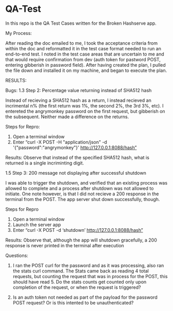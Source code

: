 # QA-Test
In this repo is the QA Test Cases written for the Broken Hashserve app. 

My Process:

After reading the doc emailed to me, I took the acceptance criteria from within the doc and reformatted it in the test case format needed to run an end-to-end test. I noted in the test case areas that are uncertain to me and that would require confirmation from dev (auth token for pastword POST, entering gibberish in password field). After having created the plan, I pulled the file down and installed it on my machine, and began to execute the plan.

RESULTS: 

Bugs: 
1.3 Step 2: Percentage value returning instead of SHA512 hash

Instead of recieving a SHA512 hash as a return, I instead recieved an incrimental n% (the first return was 1%, the second 2%, the 3rd 3%, etc). I entereted the angrymonkey password on the first request, but gibberish on the subsequent. Neither made a difference on the returns.

Steps for Repro:

1.	Open a terminal window
2.	Enter “curl -X POST -H "application/json" -d '{"password":"angrymonkey"}' http://127.0.0.1:8088/hash”

Results: Observe that instead of the specified SHA512 hash, what is returned is a single incriminting digit.



1.5 Step 3: 200 message not displaying after successful shutdown

I was able to trigger the shutdown, and verified that an existing process was allowed to complete and a process after shutdown was not allowed to initiate. One note however, is that I did not recieve a 200 response in the terminal from the POST. The app server shut down successfully, though.

Steps for Repro

1.	Open a terminal window
2. Launch the server app
3.	Enter “curl -X POST -d ‘shutdown’ http://127.0.0.1:8088/hash”

Results: Observe that, although the app will shutdown gracefully, a 200 response is never printed in the terminal after execution



Questions:

1. I ran the POST curl for the password and as it was processing, also ran the stats curl command. The Stats came back as reading 4 total requests, but counting the request that was in process for the POST, this should have read 5. Do the stats counts get counted only upon completion of the request, or when the request is triggered?

2. Is an auth token not needed as part of the payload for the password POST request? Or is this intented to be unauthenticated?
